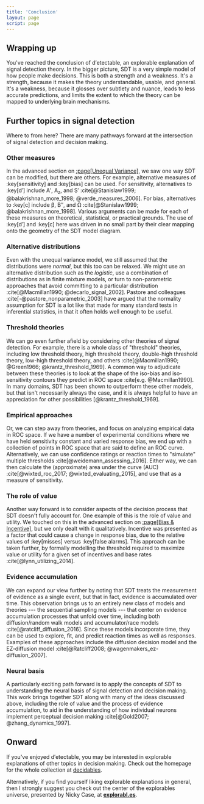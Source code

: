 ```yaml
---
title: 'Conclusion'
layout: page
script: page
---
```


## Wrapping up

You've reached the conclusion of <span class="detectable"><span class="math-var">d′</span>ete<span
class="math-var">c</span>table</span>, an explorable explanation of signal detection theory. In the
bigger picture, SDT is a very simple model of how people make decisions. This is both a strength and
a weakness. It's a strength, because it makes the theory understandable, usable, and general. It's a
weakness, because it glosses over subtlety and nuance, leads to less accurate predictions, and
limits the extent to which the theory can be mapped to underlying brain mechanisms.

## Further topics in signal detection

Where to from here? There are many pathways forward at the intersection of signal detection and
decision making.

### Other measures

In the advanced section on [:page[Unequal Variance]](unequal.html), we saw one way SDT can be
modified, but there are others. For example, alternative measures of :key[sensitivity] and
:key[bias] can be used. For sensitivity, alternatives to :key[<span class="math-var">d′</span>]
include <span class="math-var">A′</span>, <span class="math-var">A<sub>z</sub></span>, and <span
class="math-var">S′</span> :cite[@Stanislaw1999; @balakrishnan_more_1998; @verde_measures_2006]. For
bias, alternatives to :key[<span class="math-var">c</span>] include <span class="math-var">β</span>,
<span class="math-var">B′′</span>, and <span class="math-var">Ω</span> :cite[@Stanislaw1999;
@balakrishnan_more_1998]. Various arguments can be made for each of these measures on theoretical,
statistical, or practical grounds. The use of :key[<span class="math-var">d′</span>] and :key[<span
class="math-var">c</span>] here was driven in no small part by their clear mapping onto the geometry
of the SDT model diagram.

### Alternative distributions

Even with the unequal variance model, we still assumed that the distributions were *normal*, but
this too can be relaxed. We might use an alternative distribution such as the *logistic*, use a
combination of distributions as in finite mixture models, or turn to non-parametric approaches that
avoid committing to a particular distribution :cite[@Macmillan1990; @decarlo_signal_2002]. Pastore
and colleagues :cite[-@pastore_nonparametric_2003] have argued that the normality assumption for SDT
is a lot like that made for many standard tests in inferential statistics, in that it often holds
well enough to be useful.

### Threshold theories

We can go even further afield by considering other theories of signal detection. For example, there
is a whole class of "threshold" theories, including low threshold theory, high threshold theory,
double-high threshold theory, low-high threshold theory, and others :cite[@Macmillan1990;
@Green1966; @krantz_threshold_1969]. A common way to adjudicate between these theories is to look at
the shape of the iso-bias and iso-sensitivity contours they predict in ROC space :cite[e.g.
@Macmillan1990]. In many domains, SDT has been shown to outperform these other models, but that
isn't necessarily always the case, and it is always helpful to have an appreciation for other
possibilities [@krantz_threshold_1969].

### Empirical approaches

Or, we can step away from theories, and focus on analyzing empirical data in ROC space. If we have a
number of experimental conditions where we have held sensitivity constant and varied response bias,
we end up with a collection of points in ROC space that are said to define an ROC curve.
Alternatively, we can use confidence ratings or reaction times to "simulate" multiple thresholds
:cite[@weidemann_assessing_2016]. Either way, we can then calculate the (approximate) area under the
curve (AUC) :cite[@wixted_roc_2017; @wixted_evaluating_2015], and use that as a measure of
sensitivity. 

### The role of value

Another way forward is to consider aspects of the decision process that SDT doesn't fully account
for. One example of this is the role of value and utility. We touched on this in the advanced
section on [:page[Bias & Incentive]](incentive.html), but we only dealt with it qualitatively.
Incentive was presented as a factor that could cause a change in response bias, due to the relative
values of :key[misses] versus :key[false alarms]. This approach can be taken further, by formally
modelling the threshold required to maximize value or utility for a given set of incentives and base
rates :cite[@lynn_utilizing_2014].

### Evidence accumulation

We can expand our view further by noting that SDT treats the measurement of evidence as a single
event, but that in fact, evidence is accumulated over time. This observation brings us to an
entirely new class of models and theories --- the sequential sampling models --- that center on
evidence accumulation processes that unfold over time, including both diffusion/random walk models
and accumulator/race models :cite[@ratcliff_diffusion_2016]. Since these models incorporate time,
they can be used to explore, fit, and predict reaction times as well as responses. Examples of these
approaches include the diffusion decision model and the EZ-diffusion model :cite[@Ratcliff2008; @wagenmakers_ez-diffusion_2007].

### Neural basis

A particularly exciting path forward is to apply the concepts of SDT to understanding the neural
basis of signal detection and decision making. This work brings together SDT along with many of the
ideas discussed above, including the role of value and the process of evidence accumulation, to aid
in the understanding of how individual neurons implement perceptual decision making :cite[@Gold2007;
@zhang_dynamics_1997].

## Onward

If you've enjoyed <span class="detectable"><span class="math-var">d′</span>ete<span
class="math-var">c</span>table</span>, you may be interested in explorable explanations of other
topics in decision making. Check out the homepage for the whole collection at [<span
class="decidables">decidables</span>](../).

Alternatively, if you find yourself liking explorable explanations in general, then I strongly
suggest you check out the center of the explorables universe, presented by Nicky Case, at
[**explorabl.es**](https://explorabl.es/).
